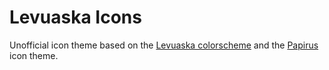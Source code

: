 # Levuaska Icons

Unofficial icon theme based on the [Levuaska colorscheme](https://github.com/levuaska/levuaska) and the [Papirus](https://github.com/PapirusDevelopmentTeam/papirus-icon-theme) icon theme.
